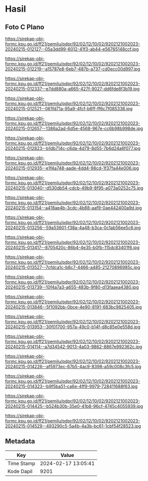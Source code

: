 # Hasil

## Foto C Plano

https://sirekap-obj-formc.kpu.go.id/ff21/pemilu/pdpr/92/02/12/10/02/9202121002023-20240215-012127--05a3dd99-6012-41f3-ab44-e56765148ccf.jpg

https://sirekap-obj-formc.kpu.go.id/ff21/pemilu/pdpr/92/02/12/10/02/9202121002023-20240215-012219--a15787e8-6eb7-487b-a737-cd0ecc00d997.jpg

https://sirekap-obj-formc.kpu.go.id/ff21/pemilu/pdpr/92/02/12/10/02/9202121002023-20240215-012337--e7dd880a-a665-427f-9027-dd6fde8f3b19.jpg

https://sirekap-obj-formc.kpu.go.id/ff21/pemilu/pdpr/92/02/12/10/02/9202121002023-20240215-012521--061fd71a-95a9-4fcf-b6ff-ff6c7f085336.jpg

https://sirekap-obj-formc.kpu.go.id/ff21/pemilu/pdpr/92/02/12/10/02/9202121002023-20240215-012657--1386a2ad-6d5e-4568-967e-cc6b98b998de.jpg

https://sirekap-obj-formc.kpu.go.id/ff21/pemilu/pdpr/92/02/12/10/02/9202121002023-20240215-012823--b1db714c-c6da-4d79-8d55-7b6d24a6f077.jpg

https://sirekap-obj-formc.kpu.go.id/ff21/pemilu/pdpr/92/02/12/10/02/9202121002023-20240215-012935--e1f4a748-aade-4dd4-98cd-1f37fa44e006.jpg

https://sirekap-obj-formc.kpu.go.id/ff21/pemilu/pdpr/92/02/12/10/02/9202121002023-20240215-013040--d530db54-cdcb-49b9-8f95-a073a0252c75.jpg

https://sirekap-obj-formc.kpu.go.id/ff21/pemilu/pdpr/92/02/12/10/02/9202121002023-20240215-013154--a418ae4b-3cdc-4b88-aaf9-0ae442400a9d.jpg

https://sirekap-obj-formc.kpu.go.id/ff21/pemilu/pdpr/92/02/12/10/02/9202121002023-20240215-013256--59a53601-f38a-4a48-b3ca-0c1ab56ee5c6.jpg

https://sirekap-obj-formc.kpu.go.id/ff21/pemilu/pdpr/92/02/12/10/02/9202121002023-20240215-013417--8705420c-86b4-4e35-b0fb-115dc83401f6.jpg

https://sirekap-obj-formc.kpu.go.id/ff21/pemilu/pdpr/92/02/12/10/02/9202121002023-20240215-013527--7cfdca1c-b8c7-4466-a485-21270896985c.jpg

https://sirekap-obj-formc.kpu.go.id/ff21/pemilu/pdpr/92/02/12/10/02/9202121002023-20240215-013739--10f4a7a3-a655-483b-9f80-d13faaea4380.jpg

https://sirekap-obj-formc.kpu.go.id/ff21/pemilu/pdpr/92/02/12/10/02/9202121002023-20240215-013846--5f1092bb-0bce-4e90-8191-683bc9825405.jpg

https://sirekap-obj-formc.kpu.go.id/ff21/pemilu/pdpr/92/02/12/10/02/9202121002023-20240215-013953--30f01700-957a-49c0-b14f-d8c85e0e558d.jpg

https://sirekap-obj-formc.kpu.go.id/ff21/pemilu/pdpr/92/02/12/10/02/9202121002023-20240215-014114--a7d34542-9013-4a03-9862-8867e992362c.jpg

https://sirekap-obj-formc.kpu.go.id/ff21/pemilu/pdpr/92/02/12/10/02/9202121002023-20240215-014226--af5973ec-67b5-4ac9-8398-a59c008c3fc5.jpg

https://sirekap-obj-formc.kpu.go.id/ff21/pemilu/pdpr/92/02/12/10/02/9202121002023-20240215-014323--b9f5ba51-ca6e-4ff9-9979-728411688f63.jpg

https://sirekap-obj-formc.kpu.go.id/ff21/pemilu/pdpr/92/02/12/10/02/9202121002023-20240215-014425--b524b30b-35e0-41b8-96cf-4745c4055939.jpg

https://sirekap-obj-formc.kpu.go.id/ff21/pemilu/pdpr/92/02/12/10/02/9202121002023-20240215-014529--493290c5-5a4b-4a3b-bc61-1cbf54f28523.jpg


## Metadata

| Key        | Value               |
| ---------- | ------------------- |
| Time Stamp | 2024-02-17 13:05:41 |
| Kode Dapil | 9201                |



